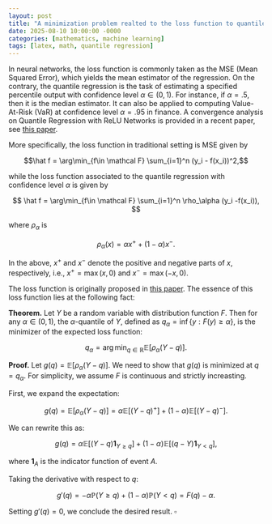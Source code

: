 ```yaml
---
layout: post
title: "A minimization problem realted to the loss function to quantile regression"
date: 2025-08-10 10:00:00 -0000
categories: [mathematics, machine learning]
tags: [latex, math, quantile regression]
---
```



In neural networks, the loss function is commonly taken as the MSE (Mean Squared Error), which yields the mean estimator of the regression. 
On the contrary, the quantile regression is the task of estimating a specified percentile output with confidence level $\alpha \in (0,1)$.
For instance, if $\alpha = .5$, then it is the median estimator. It can also be applied to computing Value-At-Risk (VaR) at confidence level $\alpha = .95$ in finance. 
A convergence analysis on Quantile Regression with ReLU Networks is provided in a recent paper, see [this paper]({{site.baseurl}}/assets/pdfs/PTC22_percentile.pdf).

More specifically, the loss function in traditional setting is MSE given by

$$\hat f = \arg\min_{f\in \mathcal F}  \sum_{i=1}^n (y_i - f(x_i))^2,$$

while the loss function associated to the quantile regression with confidence level $\alpha$ is given by

$$
\hat f = \arg\min_{f\in \mathcal F}  \sum_{i=1}^n \rho_\alpha (y_i -f(x_i)),
$$

where $\rho_\alpha$ is

$$\rho_\alpha(x) = \alpha x^+ + (1-\alpha) x^-.$$

In the above, $x^+$ and $x^-$ denote the positive and negative parts of $x$, respectively, i.e., $x^+ = \max(x, 0)$ and $x^- = \max(-x, 0)$.

The loss function is originally proposed in [this paper]({{site.baseurl}}/assets/pdfs/KB78.pdf). The essence of this loss function lies at the following fact:


**Theorem.** Let $Y$ be a random variable with distribution function $F$. Then for any $\alpha \in (0,1)$, the $\alpha$-quantile of $Y$, defined as $q_\alpha = \inf\{y : F(y) \geq \alpha\}$, is the minimizer of the expected loss function:

$$q_\alpha = \arg\min_{q \in \mathbb{R}} \mathbb{E}[\rho_\alpha(Y - q)].$$

**Proof.** Let $g(q) = \mathbb{E}[\rho_\alpha(Y - q)]$. We need to show that $g(q)$ is minimized at $q = q_\alpha$. For simplicity, we assume $F$ is continuous and strictly increasting.

First, we expand the expectation:

$$g(q) = \mathbb{E}[\rho_\alpha(Y - q)] = \alpha \mathbb{E}[(Y - q)^+] + (1-\alpha) \mathbb{E}[(Y - q)^-].$$

We can rewrite this as:

$$g(q) = \alpha \mathbb{E}[(Y - q) \mathbf{1}_{Y \geq q}] + (1-\alpha) \mathbb{E}[(q - Y) \mathbf{1}_{Y < q}],$$

where $\mathbf{1}_{A}$ is the indicator function of event $A$.

Taking the derivative with respect to $q$:

$$g'(q) = -\alpha \mathbb{P}(Y \geq q) + (1-\alpha) \mathbb{P}(Y < q)
=  F(q) - \alpha
.$$

Setting $g'(q) = 0$, we conclude the desired result. $\square$